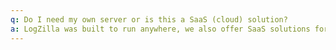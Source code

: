 ```yaml
---
q: Do I need my own server or is this a SaaS (cloud) solution?
a: LogZilla was built to run anywhere, we also offer SaaS solutions for customers who prefer that we manage their servers for them. Please contact us for assistance.
---
```

